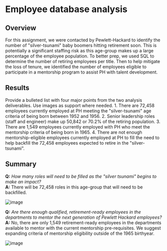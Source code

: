 # Employee database analysis

## Overview
For this assignment, we were contacted by Pewlett-Hackard to identify the number of  "silver-tsunami" baby boomers hitting retirement soon. This is potentially a significant staffing risk as this age-group makes up a large percentage of the employee population. To better prep, we used SQL to determine the number of retiring employees per title.
Then to help mitigate the loss of tenure, we identified the number of employees eligible to participate in a mentorship program to assist PH with talent development.
	

## Results
Provide a bulleted list with four major points from the two analysis deliverables. Use images as support where needed.
	1. There are 72,458 employees currently employed at PH meeting the "silver-tsunami" age criteria of being born between 1952 and 1956.
	2. Senior leadership roles (staff and engineer) make up 50,842 or 70.2% of the retiring population. 
	3. There are 1,549 employees currently employed with PH who meet the mentorship criteria of being born in 1965.
	4. There are not enough mentorship-eligible employees currently employed at PH to fill the need to help backfill the 72,458 employees expected to retire in the "silver-tsunami".
	
## Summary

**Q:** _How many roles will need to be filled as the "silver tsunami" begins to make an impact?_ <br />
**A:** There will be 72,458 roles in this age-group that will need to be backfilled.
	
![image](https://user-images.githubusercontent.com/107438816/183328624-b34c974c-a12d-408a-b4f5-ec26ffd1d888.png)

	
**Q:** _Are there enough qualified, retirement-ready employees in the departments to mentor the next generation of Pewlett Hackard employees?_ <br />
**A:** No, there are only 1,549 retirement-ready employees in the departments available to mentor with the current mentorship pre-requisites. We suggest expanding criteria of mentorship eligibility outside of the 1965 birthyear.
	
![image](https://user-images.githubusercontent.com/107438816/183328752-5918198b-6edb-4095-beb1-c4432276973e.png)


